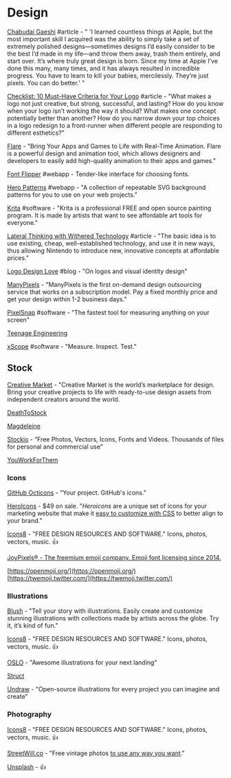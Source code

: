 # Design

[Chabudai Gaeshi](http://ignorethecode.net/blog/2012/04/28/chabudai_gaeshi/) \#article - " 'I learned countless things at Apple, but the most important skill I acquired was the ability to simply take a set of extremely polished designs—sometimes designs I’d easily consider to be the best I’d made in my life—and throw them away, trash them entirely, and start over. It’s where truly great design is born. Since my time at Apple I’ve done this many, many times, and it has always resulted in incredible progress. You have to learn to kill your babies, mercilessly. They’re just pixels. You can do better.' "

[Checklist: 10 Must-Have Criteria for Your Logo](https://gistbrands.net/10-must-have-logo-criteria/) \#article - "What makes a logo not just creative, but strong, successful, and lasting? How do you know when your logo isn’t working the way it should? What makes one concept potentially better than another? How do you narrow down your top choices in a logo redesign to a front-runner when different people are responding to different esthetics?"

[Flare](https://www.2dimensions.com/about-flare) - "Bring Your Apps and Games to Life with Real-Time Animation. Flare is a powerful design and animation tool, which allows designers and developers to easily add high-quality animation to their apps and games."

[Font Flipper](https://fontflipper.com/upload) \#webapp - Tender-like interface for choosing fonts.

[Hero Patterns](https://www.heropatterns.com/) \#webapp - "A collection of repeatable SVG background patterns for you to use on your web projects."

[Krita](https://krita.org/en/) \#software - "Krita is a professional FREE and open source painting program. It is made by artists that want to see affordable art tools for everyone."

[Lateral Thinking with Withered Technology](http://ignorethecode.net/blog/2013/09/05/lateral_thinking_with_withered_technology/) \#article - "The basic idea is to use existing, cheap, well-established technology, and use it in new ways, thus allowing Nintendo to introduce new, innovative concepts at affordable prices."

[Logo Design Love](https://www.logodesignlove.com/) \#blog - "On logos and visual identity design"

[ManyPixels](https://manypixels.co/) - "ManyPixels is the first on-demand design outsourcing service that works on a subscription model. Pay a fixed monthly price and get your design within 1-2 business days."

[PixelSnap](https://getpixelsnap.com/) \#software - "The fastest tool for measuring anything on your screen"

[Teenage Engineering](https://teenage.engineering/)

[xScope](https://xscopeapp.com/) \#software - "Measure. Inspect. Test."

## Stock

[Creative Market](https://creativemarket.com/) - "Creative Market is the world’s marketplace for design. Bring your creative projects to life with ready-to-use design assets from independent creators around the world.

[DeathToStock](http://deathtothestockphoto.com/)

[Magdeleine](https://magdeleine.co/browse/)

[Stockio](https://www.stockio.com/) - “Free Photos, Vectors, Icons, Fonts and Videos. Thousands of files for personal and commercial use”

[YouWorkForThem](https://www.youworkforthem.com/graphics/)

### Icons

[GitHub Octicons](https://octicons.github.com/) - "Your project. GitHub's icons."

[HeroIcons](http://www.heroicons.com/) - $49 on sale. "_Heroicons_ are a unique set of icons for your marketing website that make it [easy to customize with CSS](http://www.heroicons.com/#customization) to better align to your brand."

[Icons8](https://icons8.com/) - "FREE DESIGN RESOURCES AND SOFTWARE." Icons, photos, vectors, music. 👍

[JoyPixels® - The freemium emoji company. Emoji font licensing since 2014.](https://www.joypixels.com/)

 [https://openmoji.org/](https://openmoji.org/)  
[https://twemoji.twitter.com/](https://twemoji.twitter.com/)

### Illustrations

[Blush](https://blush.design/) - "Tell your story with illustrations. Easily create and customize stunning illustrations with collections made by artists across the globe. Try it, it’s kind of fun."

[Icons8](https://icons8.com/) - "FREE DESIGN RESOURCES AND SOFTWARE." Icons, photos, vectors, music. 👍

[OSLO](https://craftwork.design/oslo-illustrations/) - "Awesome illustrations for your next landing"

[Struct](https://struct.rocks/)

[Undraw](https://undraw.co/) - "Open-source illustrations for every project you can imagine and create"

### Photography

[Icons8](https://icons8.com/) - "FREE DESIGN RESOURCES AND SOFTWARE." Icons, photos, vectors, music. 👍

[StreetWill.co](http://streetwill.co/) - "Free vintage photos [to use any way you want](http://creativecommons.org/publicdomain/zero/1.0/)."

[Unsplash](https://unsplash.com/) - 👍



